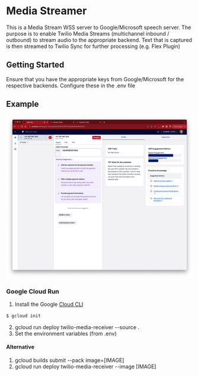 # Media Streamer

This is a Media Stream WSS server to Google/Microsoft speech server. The purpose is to enable Twilio Media Streams (multichannel inbound / outbound) to stream audio to the appropriate backend. Text that is captured is then streamed to Twilio Sync for further processing (e.g. Flex Plugin)

## Getting Started
Ensure that you have the appropriate keys from Google/Microsoft for the respective backends. Configure these in the .env file


## Example
![Demo](docs/example.png)

### Google Cloud Run

1. Install the Google [Cloud CLI](https://cloud.google.com/sdk/docs/install)
```sh
$ gcloud init
```
2. gcloud run deploy twilio-media-receiver --source .
3. Set the environment variables (from .env)


#### Alternative
1. gcloud builds submit --pack image=[IMAGE]
2. gcloud run deploy twilio-media-receiver --image [IMAGE]